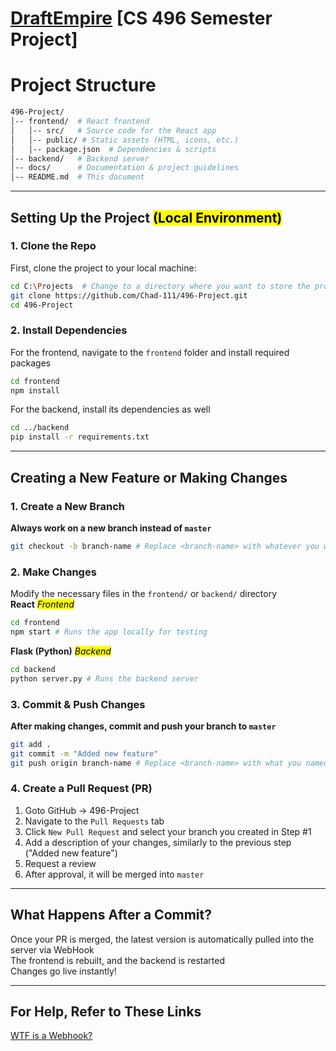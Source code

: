 # [DraftEmpire](https://draftempire.win "Draft Empire Website") [CS 496 Semester Project]

# Project Structure
```bash
496-Project/
│-- frontend/  # React frontend
│   │-- src/   # Source code for the React app
│   │-- public/ # Static assets (HTML, icons, etc.)
│   │-- package.json  # Dependencies & scripts
│-- backend/   # Backend server
│-- docs/      # Documentation & project guidelines
│-- README.md  # This document
```
_________________

## Setting Up the Project <mark>(Local Environment)</mark>

### 1. Clone the Repo
First, clone the project to your local machine:
```bash
cd C:\Projects  # Change to a directory where you want to store the project
git clone https://github.com/Chad-111/496-Project.git
cd 496-Project
```
### 2. Install Dependencies
For the frontend, navigate to the `frontend` folder and install required packages
```bash
cd frontend
npm install
```
For the backend, install its dependencies as well
```bash
cd ../backend
pip install -r requirements.txt
```
_________________

## Creating a New Feature or Making Changes

### 1. Create a New Branch
**Always work on a new branch instead of `master`**
```bash
git checkout -b branch-name # Replace <branch-name> with whatever you want
```
### 2. Make Changes
Modify the necessary files in the `frontend/` or `backend/` directory </br>
**React** <mark>*Frontend*</mark>
```bash
cd frontend
npm start # Runs the app locally for testing
```
**Flask (Python)** <mark>*Backend*</mark>
```bash
cd backend
python server.py # Runs the backend server
```
### 3. Commit & Push Changes
**After making changes, commit and push your branch to `master`**
```bash
git add .
git commit -m "Added new feature"
git push origin branch-name # Replace <branch-name> with what you named it in Step #1
```
### 4. Create a Pull Request (PR)
1. Goto GitHub -> 496-Project
2. Navigate to the `Pull Requests` tab
3. Click `New Pull Request` and select your branch you created in Step #1
4. Add a description of your changes, similarly to the previous step ("Added new feature")
5. Request a review
6. After approval, it will be merged into `master`
_________________

## What Happens After a Commit?
Once your PR is merged, the latest version is automatically pulled into the server via WebHook </br>
The frontend is rebuilt, and the backend is restarted </br>
Changes go live instantly! </br>
_________________

## For Help, Refer to These Links
[WTF is a Webhook?](/docs/webhook.md)
